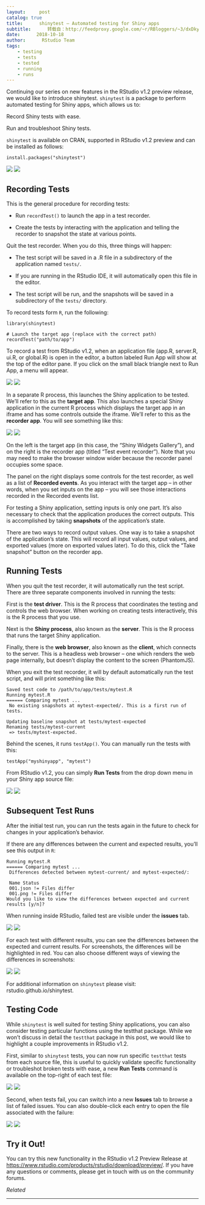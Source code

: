 ```yaml
---
layout:     post
catalog: true
title:      shinytest – Automated testing for Shiny apps
subtitle:      转载自：http://feedproxy.google.com/~r/RBloggers/~3/dxDky5wUpb0/
date:      2018-10-18
author:      RStudio Team
tags:
    - testing
    - tests
    - tested
    - running
    - runs
---
```






Continuing our series on new features in the RStudio v1.2 preview release, we would like to introduce shinytest. `shinytest` is a package to perform automated testing for Shiny apps, which allows us to:


Record Shiny tests with ease.


Run and troubleshoot Shiny tests.


`shinytest` is available on CRAN, supported in RStudio v1.2 preview and can be installed as follows:

```
install.packages("shinytest")

```

![](https://i2.wp.com/blog.rstudio.com/images/2018-10-18-rstudio-record-shinytest.png?w=456&ssl=1)
![](https://i2.wp.com/blog.rstudio.com/images/2018-10-18-rstudio-record-shinytest.png?w=456&ssl=1)


## Recording Tests

This is the general procedure for recording tests:

- Run `recordTest()` to launch the app in a test recorder.

- Create the tests by interacting with the application and telling the recorder to snapshot the state at various points.

Quit the test recorder. When you do this, three things will happen:

- The test script will be saved in a .R file in a subdirectory of the application named `tests/`.

- If you are running in the RStudio IDE, it will automatically open this file in the editor.

- The test script will be run, and the snapshots will be saved in a subdirectory of the `tests/` directory.


To record tests form `R`, run the following:

```
library(shinytest)

# Launch the target app (replace with the correct path)
recordTest("path/to/app")

```

To record a test from RStudio v1.2, when an application file (app.R, server.R, ui.R, or global.R) is open in the editor, a button labeled Run App will show at the top of the editor pane. If you click on the small black triangle next to Run App, a menu will appear.

![](https://i1.wp.com/blog.rstudio.com/images/2018-10-18-rstudio-new-shinytest.png?w=456&ssl=1)
![](https://i1.wp.com/blog.rstudio.com/images/2018-10-18-rstudio-new-shinytest.png?w=456&ssl=1)


In a separate R process, this launches the Shiny application to be tested. We’ll refer to this as the **target app**. This also launches a special Shiny application in the current R process which displays the target app in an iframe and has some controls outside the iframe. We’ll refer to this as the **recorder app**. You will see something like this:

![](https://i2.wp.com/blog.rstudio.com/images/2018-10-18-rstudio-record-shinytest.png?w=456&ssl=1)
![](https://i2.wp.com/blog.rstudio.com/images/2018-10-18-rstudio-record-shinytest.png?w=456&ssl=1)


On the left is the target app (in this case, the “Shiny Widgets Gallery”), and on the right is the recorder app (titled “Test event recorder”). Note that you may need to make the browser window wider because the recorder panel occupies some space.

The panel on the right displays some controls for the test recorder, as well as a list of **Recorded events**. As you interact with the target app – in other words, when you set inputs on the app – you will see those interactions recorded in the Recorded events list.

For testing a Shiny application, setting inputs is only one part. It’s also necessary to check that the application produces the correct outputs. This is accomplished by taking **snapshots** of the application’s state.

There are two ways to record output values. One way is to take a snapshot of the application’s state. This will record all input values, output values, and exported values (more on exported values later). To do this, click the “Take snapshot” button on the recorder app.

## Running Tests

When you quit the test recorder, it will automatically run the test script. There are three separate components involved in running the tests:


First is the **test driver**. This is the R process that coordinates the testing and controls the web browser. When working on creating tests interactively, this is the R process that you use.


Next is the **Shiny process**, also known as the **server**. This is the R process that runs the target Shiny application.


Finally, there is the **web browser**, also known as the **client**, which connects to the server. This is a headless web browser – one which renders the web page internally, but doesn’t display the content to the screen (PhantomJS).


When you exit the test recorder, it will by default automatically run the test script, and will print something like this:

```
Saved test code to /path/to/app/tests/mytest.R
Running mytest.R 
====== Comparing mytest ...
 No existing snapshots at mytest-expected/. This is a first run of tests.

Updating baseline snapshot at tests/mytest-expected
Renaming tests/mytest-current
 => tests/mytest-expected.

```

Behind the scenes, it runs `testApp()`. You can manually run the tests with this:

```
testApp("myshinyapp", "mytest")

```

From RStudio v1.2, you can simply **Run Tests** from the drop down menu in your Shiny app source file:

![](https://i2.wp.com/blog.rstudio.com/images/2018-10-18-rstudio-run-shinytest.png?w=456&ssl=1)
![](https://i2.wp.com/blog.rstudio.com/images/2018-10-18-rstudio-run-shinytest.png?w=456&ssl=1)


## Subsequent Test Runs

After the initial test run, you can run the tests again in the future to check for changes in your application’s behavior.

If there are any differences between the current and expected results, you’ll see this output in `R`:

```
Running mytest.R 
====== Comparing mytest ...
 Differences detected between mytest-current/ and mytest-expected/:

 Name Status 
 001.json != Files differ
 001.png != Files differ
Would you like to view the differences between expected and current results [y/n]? 

```

When running inside RStudio, failed test are visible under the **issues** tab.

![](https://i2.wp.com/blog.rstudio.com/images/2018-10-18-rstudio-shinytest-failed.png?w=456&ssl=1)
![](https://i2.wp.com/blog.rstudio.com/images/2018-10-18-rstudio-shinytest-failed.png?w=456&ssl=1)


For each test with different results, you can see the differences between the expected and current results. For screenshots, the differences will be highlighted in red. You can also choose different ways of viewing the differences in screenshots:

![](https://i2.wp.com/blog.rstudio.com/images/2018-10-18-rstudio-shinytest-compare.png?w=456&ssl=1)
![](https://i2.wp.com/blog.rstudio.com/images/2018-10-18-rstudio-shinytest-compare.png?w=456&ssl=1)


For additional information on `shinytest` please visit: rstudio.github.io/shinytest.

## Testing Code

While `shinytest` is well suited for testing Shiny applications, you can also consider testing particular functions using the testthat package. While we won’t discuss in detail the `testthat` package in this post, we would like to highlight a couple improvements in RStudio v1.2.

First, similar to `shinytest` tests, you can now run specific `testthat` tests from each source file, this is useful to quickly validate specific functionality or troubleshot broken tests with ease, a new **Run Tests** command is available on the top-right of each test file:

![](https://i1.wp.com/blog.rstudio.com/images/2018-10-18-rstudio-testthat-run.png?w=456&ssl=1)
![](https://i1.wp.com/blog.rstudio.com/images/2018-10-18-rstudio-testthat-run.png?w=456&ssl=1)


Second, when tests fail, you can switch into a new **Issues** tab to browse a list of failed issues. You can also double-click each entry to open the file associated with the failure:

![](https://i2.wp.com/blog.rstudio.com/images/2018-10-18-rstudio-testthat-results.png?w=456&ssl=1)
![](https://i2.wp.com/blog.rstudio.com/images/2018-10-18-rstudio-testthat-results.png?w=456&ssl=1)


## Try it Out!

You can try this new functionality in the RStudio v1.2 Preview Release at https://www.rstudio.com/products/rstudio/download/preview/. If you have any questions or comments, please get in touch with us on the community forums.


*Related*








---
